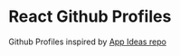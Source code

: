 # React Github Profiles

Github Profiles inspired by [App Ideas repo](https://github.com/jparmenter/app-ideas/blob/master/Projects/2-Intermediate/GitHub-Profiles.md)
